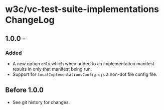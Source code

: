 <!--
Copyright 2023 Digital Bazaar, Inc.

SPDX-License-Identifier: BSD-3-Clause
-->

# w3c/vc-test-suite-implementations  ChangeLog

## 1.0.0 -

### Added
- A new option `only` which when added to an implementation manifest results in only that manifest being run.
- Support for `localImplementationsConfig.cjs` a non-dot file config file.

## Before 1.0.0

- See git history for changes.
